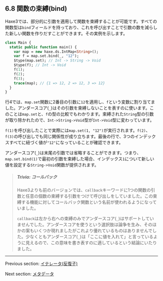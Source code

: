 ## 6.8 関数の束縛(bind)

Haxe3では、部分的に引数を適用して関数を束縛することが可能です。すべての関数型は`bind`フィールドを持っており、これを呼び出すことで引数の数を減らした新しい関数を作りだすことができます。その実例を示します。

```haxe
class Main {
  static public function main() {
    var map = new haxe.ds.IntMap<String>();
    var f = map.set.bind(_, "12");
    $type(map.set); // Int -> String -> Void
    $type(f); // Int -> Void
    f(1);
    f(2);
    f(3);
    trace(map); // {1 => 12, 2 => 12, 3 => 12}
  }
}

```

行4では、`map.set`関数に2番目の引数に`12`を適用し、`f`という変数に割り当てました。アンダースコア(`_`)はその引数を束縛しないことを表すのに使います。このことは`map.set`と、`f`の型の比較でもわかります。束縛された`String`型の引数が取り除かれたので、`Int->String->Void`型が`Int->Void`型に変わっています。

`f(1)`を呼び出したことで実際には`map.set(1, "12")`が実行されます。`f(2)`、`f(3)`の呼び出しでも同じ関係性が成り立ちます。最後の行で、3つのインデックスすべてに紐づく値が`"12"`になっていることが確認できます。

アンダースコア(`_`)は末尾の引数では省略することができます。つまり、`map.set.bind(1)`で最初の引数を束縛した場合、インデックス`1`について新しい値を設定する`String->Void`関数が提供されます。

> ##### Trivia: コールバック
>
> Haxe3よりも前のバージョンでは、`callback`キーワードに1つの関数の引数と任意の個数の束縛する引数をつけて呼び出しをしていました。この束縛する機能に対してコールバック関数という名前が使われるようになっていました。
> 
> `callback`は左から右への束縛のみでアンダースコア(`_`)はサポートしていませんでした。アンダースコアを使うという選択肢は論争を生み、そのほかの案もいくつか現れましたがこれより優れているものはありませんでした。少なくともアンダースコア(`_`)は「ここに値を入れて」と言っているように見えるので、この意味を書き表すのに適しているという結論にいたりました。

---

Previous section: [イテレータ(反復子)](lf-iterators.md)

Next section: [メタデータ](lf-metadata.md)

